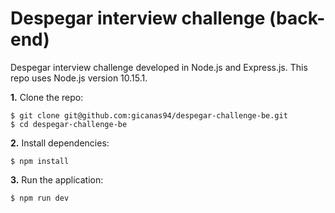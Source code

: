 # Despegar interview challenge (back-end)

Despegar interview challenge developed in Node.js and Express.js. This repo uses Node.js version 10.15.1.

**1.** Clone the repo:

```
$ git clone git@github.com:gicanas94/despegar-challenge-be.git
$ cd despegar-challenge-be
```

**2.** Install dependencies:

```
$ npm install
```

**3.** Run the application:

```
$ npm run dev
```
